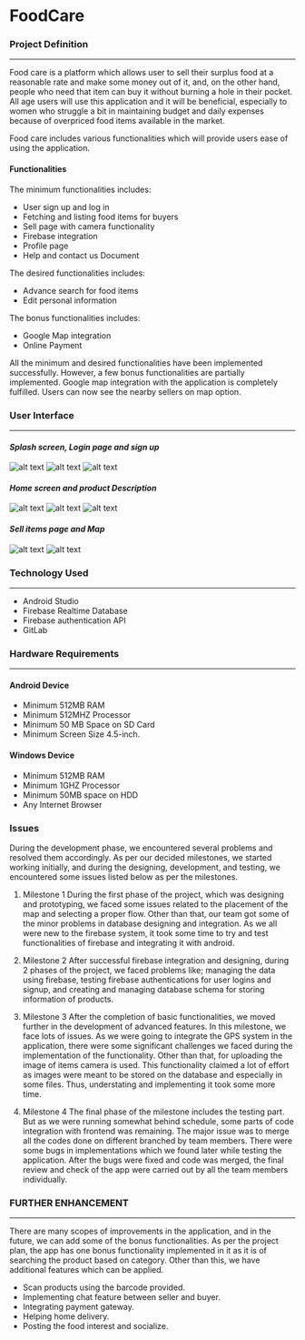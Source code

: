 # FoodCare

### Project Definition
-----
Food care is a platform which allows user to sell their surplus food at a reasonable rate and make some money out of it, and, on the other hand, people who need that item can buy it without burning a hole in their pocket. All age users will use this application and it will be beneficial, especially to women who struggle a bit in maintaining budget and daily expenses because of overpriced food items available in the market. 

Food care includes various functionalities which will provide users ease of using the application. 	
####	Functionalities
The minimum functionalities includes:
*	User sign up and log in
*	Fetching and listing food items for buyers
*	Sell page with camera functionality
*	Firebase integration
*	Profile page 
*	Help and contact us Document

The desired functionalities includes:
*	Advance search for food items
*	Edit personal information

The bonus functionalities includes:
*	Google Map integration
* Online Payment

All the minimum and desired functionalities have been implemented successfully. However, a few bonus functionalities are partially implemented. Google map integration with the application is completely fulfilled. Users can now see the nearby sellers on map option. 

### User Interface
------
#### *Splash screen, Login page and sign up*
![alt text](/images/1.jpg)
![alt text](/images/2.jpg)
![alt text](/images/3.jpg)

#### *Home screen and product Description*
![alt text](/images/4.jpg)
![alt text](/images/5.jpg)
![alt text](/images/6.jpg)

#### *Sell items page and Map*
![alt text](/images/7.jpg)
![alt text](/images/8.jpg)

### Technology Used
-----
*	Android Studio
*	Firebase Realtime Database
*	Firebase authentication API
* GitLab

### Hardware Requirements
------
#### Android Device
*	Minimum 512MB RAM
*	Minimum 512MHZ Processor
*	Minimum 50 MB Space on SD Card
*	Minimum Screen Size 4.5-inch.

#### Windows Device 
*	Minimum 512MB RAM
*	Minimum 1GHZ Processor 
*	Minimum 50MB space on HDD
*	Any Internet Browser

### Issues
During the development phase, we encountered several problems and resolved them accordingly.  As per our decided milestones, we started working initially, and during the designing, development, and testing, we encountered some issues listed below as per the milestones.
1.	Milestone 1
During the first phase of the project, which was designing and prototyping, we faced some issues related to the placement of the map and selecting a proper flow. Other than that, our team got some of the minor problems in database designing and integration. As we all were new to the firebase system, it took some time to try and test functionalities of firebase and integrating it with android.

2.	Milestone 2
After successful firebase integration and designing, during 2 phases of the project, we faced problems like; managing the data using firebase, testing firebase authentications for user logins and signup, and creating and managing database schema for storing information of products. 

3.	Milestone 3
After the completion of basic functionalities, we moved further in the development of advanced features. In this milestone, we face lots of issues. As we were going to integrate the GPS system in the application, there were some significant challenges we faced during the implementation of the functionality. Other than that, for uploading the image of items camera is used. This functionality claimed a lot of effort as images were meant to be stored on the database and especially in some files. Thus, understating and implementing it took some more time.

4.	Milestone 4
The final phase of the milestone includes the testing part. But as we were running somewhat behind schedule, some parts of code integration with frontend was remaining. The major issue was to merge all the codes done on different branched by team members. There were some bugs in implementations which we found later while testing the application. After the bugs were fixed and code was merged, the final review and check of the app were carried out by all the team members individually.


### FURTHER ENHANCEMENT 
---
There are many scopes of improvements in the application, and in the future, we can add some of the bonus functionalities. As per the project plan, the app has one bonus functionality implemented in it as it is of searching the product based on category. Other than this, we have additional features which can be applied.
*	Scan products using the barcode provided.
*	Implementing chat feature between seller and buyer.
*	Integrating payment gateway.
*	Helping home delivery.
*	Posting the food interest and socialize.
